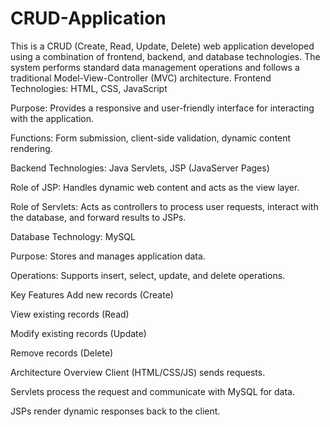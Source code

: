 # CRUD-Application
This is a CRUD (Create, Read, Update, Delete) web application developed using a combination of frontend, backend, and database technologies. The system performs standard data management operations and follows a traditional Model-View-Controller (MVC) architecture.
Frontend
Technologies: HTML, CSS, JavaScript

Purpose: Provides a responsive and user-friendly interface for interacting with the application.

Functions: Form submission, client-side validation, dynamic content rendering.

Backend
Technologies: Java Servlets, JSP (JavaServer Pages)

Role of JSP: Handles dynamic web content and acts as the view layer.

Role of Servlets: Acts as controllers to process user requests, interact with the database, and forward results to JSPs.

Database
Technology: MySQL

Purpose: Stores and manages application data.

Operations: Supports insert, select, update, and delete operations.

Key Features
Add new records (Create)

View existing records (Read)

Modify existing records (Update)

Remove records (Delete)

Architecture Overview
Client (HTML/CSS/JS) sends requests.

Servlets process the request and communicate with MySQL for data.

JSPs render dynamic responses back to the client.

